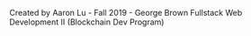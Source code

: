 Created by Aaron Lu - Fall 2019 - George Brown Fullstack Web Development II (Blockchain Dev Program)

